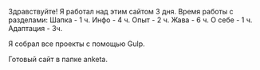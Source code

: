 Здравствуйте!
Я работал над этим сайтом 3 дня.
Время работы с разделами:
Шапка - 1 ч.
Инфо - 4 ч.
Опыт - 2 ч.
Жава - 6 ч.
О себе - 1 ч.
Адаптация - 3ч.

Я собрал все проекты с помощью Gulp.

Готовый сайт в папке anketa.

